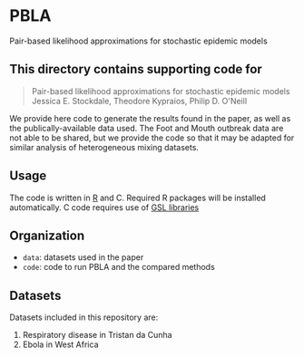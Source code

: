 # PBLA
Pair-based likelihood approximations for stochastic epidemic models

## This directory contains supporting code for 

> Pair-based likelihood approximations for stochastic epidemic models \
> Jessica E. Stockdale, Theodore Kypraios, Philip D. O'Neill 

We provide here code to generate the results found in the paper, as well as the publically-available data used. The Foot and Mouth outbreak data are not able to be shared, but we provide the code so that it may be adapted for similar analysis of heterogeneous mixing datasets.

## Usage

The code is written in [R](https://www.r-project.org/) and C. Required R packages will be installed automatically. C code requires use of [GSL libraries](https://www.gnu.org/software/gsl/)

## Organization
* `data`: datasets used in the paper
* `code`: code to run PBLA and the compared methods

## Datasets

Datasets included in this repository are:

1. Respiratory disease in Tristan da Cunha
2. Ebola in West Africa


 
 
